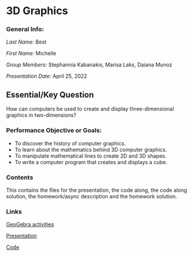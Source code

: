 # 3D Graphics

### General Info:
*Last Name:* Best

*First Name:* Michelle

*Group Members:* Stephannia Kabanakis, Marisa Laks, Daiana Munoz 

*Presentation Date:* April 25, 2022

## **Essential/Key Question**
How can computers be used to create and display three-dimensional graphics in two-dimensions?

### Performance Objective or Goals:
- To discover the history of computer graphics.
- To learn about the mathematics behind 3D computer graphics.
- To manipulate mathematical lines to create 2D and 3D shapes.
- To write a computer program that creates and displays a cube.
  
### Contents
This contains the files for the presentation, the code along, the code along solution, the homework/async description and the homework solution.

### Links
[GeoGebra activities](https://www.geogebra.org/m/hmxm5jne)

[Presentation](https://docs.google.com/presentation/d/1aCnSj--zw6R2PpqorJHdNruIlRbWqyor_eJWi7VTMEY/edit#slide=id.g12576b3d6f9_0_2125)

[Code](https://replit.com/@daianam08/graphics#main.py)
